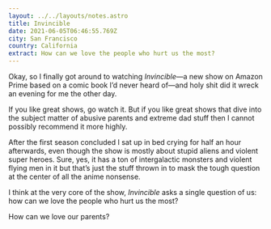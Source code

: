 ```yaml
---
layout: ../../layouts/notes.astro
title: Invincible
date: 2021-06-05T06:46:55.769Z
city: San Francisco
country: California
extract: How can we love the people who hurt us the most?
---
```


Okay, so I finally got around to watching _Invincible_—a new show on Amazon Prime based on a comic book I’d never heard of—and holy shit did it wreck an evening for me the other day.

If you like great shows, go watch it. But if you like great shows that dive into the subject matter of abusive parents and extreme dad stuff then I cannot possibly recommend it more highly.

After the first season concluded I sat up in bed crying for half an hour afterwards, even though the show is mostly about stupid aliens and violent super heroes. Sure, yes, it has a ton of intergalactic monsters and violent flying men in it but that’s just the stuff thrown in to mask the tough question at the center of all the anime nonsense.

I think at the very core of the show, _Invincible_ asks a single question of us: how can we love the people who hurt us the most?

How can we love our parents?
